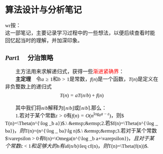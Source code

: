 <style>
    h1,h2{
        border-bottom : none;
        font-family: "Times New Roman","宋体";
    }
    p,div{
        font-family: "Times New Roman","宋体";
        font-size:17px;
    }
    bw{
        font-family: "Times New Roman","仿宋";
        font-size:17px;
    }
    st{
        font-family:"Times New Roman","宋体";
        color: red;
    }
    blockquote{
        font-family:"Times New Roman","仿宋";
        font-size:17px;
        border-left: 5px solid lightblue;
    }
    table,th,td{
        font-size:17px;
        font-family:"Times New Roman","宋体";
        border: 1px solid;
        text-align:center;
    }
    caption{
        font-family:"Times New Roman","黑体";
        font-size:17px;
    }
    img{
        margin: 0 auto;
        left:50%;
        right:50%;
        width: 30%;
    }
</style>

# **算法设计与分析笔记** 
<bw>wr按：\
这一部笔记，主要记录学习过程中的一些想法，以便后续查看时能回忆起当时的理解，并加深印象。</bw>

## $Part1$ &emsp;分治策略
&emsp;&emsp;主方法用来求解递归式，获得一些<st>渐进紧确界</st>：\
&emsp;&emsp;**主定理**&emsp;令$a\geq 1$和$b > 1$是常数，$f(n)$是一个函数，$T(n)$是定义在非负整数上的递归式
$$T(n)=aT(n/b)+f(n)\tag{1.1}$$

&emsp;&emsp;其中我们将$n/b$解释为$\lfloor n/b\rfloor$或$\lceil n/b\rceil$.那么：\
&emsp;&emsp;1.若对于某个常数$\varepsilon > 0$有$f(n)=O(n^{\log _b a-\varepsilon})$，则$ T(n)=\Theta(n^{\log _b a})$.\
&emsp;&emsp;2.若$f(n)=\Theta(n^{\log _ ba})$，则$T(n)=(n^{\log _ ba}\lg n)$.\
&emsp;&emsp;3.若对于某个常数$\varepsilon > 0$有$f(n)=\Omega(n^{\log _b a+\varepsilon})$，且对于某个常数$c < 1$和足够大的$n$有$af(n/b)\leq cf(n)$，则$T(n)=\Theta(f(n))$.
